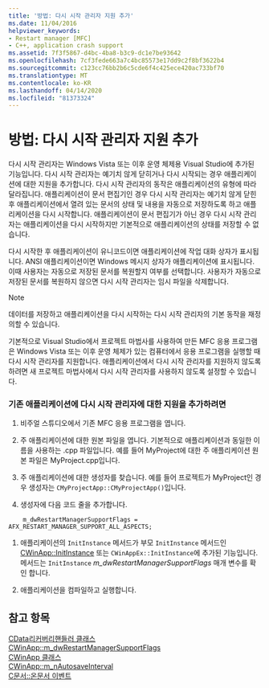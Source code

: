 ```yaml
---
title: '방법: 다시 시작 관리자 지원 추가'
ms.date: 11/04/2016
helpviewer_keywords:
- Restart manager [MFC]
- C++, application crash support
ms.assetid: 7f3f5867-d4bc-4ba8-b3c9-dc1e7be93642
ms.openlocfilehash: 7cf3fede663a7c4bc85573e17dd9c2f8bf3622b4
ms.sourcegitcommit: c123cc76bb2b6c5cde6f4c425ece420ac733bf70
ms.translationtype: MT
ms.contentlocale: ko-KR
ms.lasthandoff: 04/14/2020
ms.locfileid: "81373324"
---
```

# <a name="how-to-add-restart-manager-support"></a>방법: 다시 시작 관리자 지원 추가

다시 시작 관리자는 Windows Vista 또는 이후 운영 체제용 Visual Studio에 추가된 기능입니다. 다시 시작 관리자는 예기치 않게 닫히거나 다시 시작되는 경우 애플리케이션에 대한 지원을 추가합니다. 다시 시작 관리자의 동작은 애플리케이션의 유형에 따라 달라집니다. 애플리케이션이 문서 편집기인 경우 다시 시작 관리자는 예기치 않게 닫힌 후 애플리케이션에서 열려 있는 문서의 상태 및 내용을 자동으로 저장하도록 하고 애플리케이션을 다시 시작합니다. 애플리케이션이 문서 편집기가 아닌 경우 다시 시작 관리자는 애플리케이션을 다시 시작하지만 기본적으로 애플리케이션의 상태를 저장할 수 없습니다.

다시 시작한 후 애플리케이션이 유니코드이면 애플리케이션에 작업 대화 상자가 표시됩니다. ANSI 애플리케이션이면 Windows 메시지 상자가 애플리케이션에 표시됩니다. 이때 사용자는 자동으로 저장된 문서를 복원할지 여부를 선택합니다. 사용자가 자동으로 저장된 문서를 복원하지 않으면 다시 시작 관리자는 임시 파일을 삭제합니다.

> [!NOTE]
> 데이터를 저장하고 애플리케이션을 다시 시작하는 다시 시작 관리자의 기본 동작을 재정의할 수 있습니다.

기본적으로 Visual Studio에서 프로젝트 마법사를 사용하여 만든 MFC 응용 프로그램은 Windows Vista 또는 이후 운영 체제가 있는 컴퓨터에서 응용 프로그램을 실행할 때 다시 시작 관리자를 지원합니다. 애플리케이션에서 다시 시작 관리자를 지원하지 않도록 하려면 새 프로젝트 마법사에서 다시 시작 관리자를 사용하지 않도록 설정할 수 있습니다.

### <a name="to-add-support-for-the-restart-manager-to-an-existing-application"></a>기존 애플리케이션에 다시 시작 관리자에 대한 지원을 추가하려면

1. 비주얼 스튜디오에서 기존 MFC 응용 프로그램을 엽니다.

1. 주 애플리케이션에 대한 원본 파일을 엽니다. 기본적으로 애플리케이션과 동일한 이름을 사용하는 .cpp 파일입니다. 예를 들어 MyProject에 대한 주 애플리케이션 원본 파일은 MyProject.cpp입니다.

1. 주 애플리케이션에 대한 생성자를 찾습니다. 예를 들어 프로젝트가 MyProject인 경우 생성자는 `CMyProjectApp::CMyProjectApp()`입니다.

1. 생성자에 다음 코드 줄을 추가합니다.

```
    m_dwRestartManagerSupportFlags = AFX_RESTART_MANAGER_SUPPORT_ALL_ASPECTS;
```

1. 애플리케이션의 `InitInstance` 메서드가 부모 `InitInstance` 메서드인 [CWinApp::InitInstance](../mfc/reference/cwinapp-class.md#initinstance) 또는 `CWinAppEx::InitInstance`에 추가된 기능입니다. 메서드는 `InitInstance` *m_dwRestartManagerSupportFlags* 매개 변수를 확인 합니다.

1. 애플리케이션을 컴파일하고 실행합니다.

## <a name="see-also"></a>참고 항목

[CData리커버리핸들러 클래스](../mfc/reference/cdatarecoveryhandler-class.md)<br/>
[CWinApp::m_dwRestartManagerSupportFlags](../mfc/reference/cwinapp-class.md#m_dwrestartmanagersupportflags)<br/>
[CWinApp 클래스](../mfc/reference/cwinapp-class.md)<br/>
[CWinApp::m_nAutosaveInterval](../mfc/reference/cwinapp-class.md#m_nautosaveinterval)<br/>
[C문서::온문서 이벤트](../mfc/reference/cdocument-class.md#ondocumentevent)
